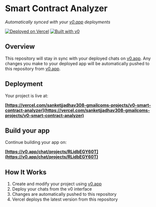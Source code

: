 # Smart Contract Analyzer

*Automatically synced with your [v0.app](https://v0.app) deployments*

[![Deployed on Vercel](https://img.shields.io/badge/Deployed%20on-Vercel-black?style=for-the-badge&logo=vercel)](https://vercel.com/sanketjjadhav308-gmailcoms-projects/v0-smart-contract-analyzer)
[![Built with v0](https://img.shields.io/badge/Built%20with-v0.app-black?style=for-the-badge)](https://v0.app/chat/projects/RLidbEGY60T)

## Overview

This repository will stay in sync with your deployed chats on [v0.app](https://v0.app).
Any changes you make to your deployed app will be automatically pushed to this repository from [v0.app](https://v0.app).

## Deployment

Your project is live at:

**[https://vercel.com/sanketjjadhav308-gmailcoms-projects/v0-smart-contract-analyzer](https://vercel.com/sanketjjadhav308-gmailcoms-projects/v0-smart-contract-analyzer)**

## Build your app

Continue building your app on:

**[https://v0.app/chat/projects/RLidbEGY60T](https://v0.app/chat/projects/RLidbEGY60T)**

## How It Works

1. Create and modify your project using [v0.app](https://v0.app)
2. Deploy your chats from the v0 interface
3. Changes are automatically pushed to this repository
4. Vercel deploys the latest version from this repository